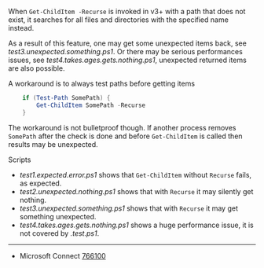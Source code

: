 
When `Get-ChildItem -Recurse` is invoked in v3+ with a path that does not
exist, it searches for all files and directories with the specified name
instead.

As a result of this feature, one may get some unexpected items back, see
*test3.unexpected.something.ps1*. Or there may be serious performances issues,
see *test4.takes.ages.gets.nothing.ps1*, unexpected returned items are also
possible.

A workaround is to always test paths before getting items

```powershell
    if (Test-Path SomePath) {
        Get-ChildItem SomePath -Recurse
    }
```

The workaround is not bulletproof though. If another process removes `SomePath`
after the check is done and before `Get-ChildItem` is called then results may
be unexpected.

Scripts

- *test1.expected.error.ps1* shows that `Get-ChildItem` without `Recurse` fails, as expected.
- *test2.unexpected.nothing.ps1* shows that with `Recurse` it may silently get nothing.
- *test3.unexpected.something.ps1* shows that with `Recurse` it may get something unexpected.
- *test4.takes.ages.gets.nothing.ps1* shows a huge performance issue, it is not covered by *.test.ps1*.

---

- Microsoft Connect [766100](https://connect.microsoft.com/PowerShell/feedback/details/766100)
